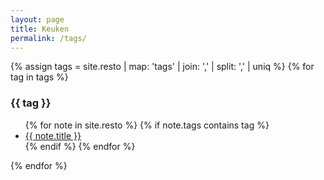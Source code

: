 ```yaml
---
layout: page
title: Keuken
permalink: /tags/
---
```

<div class="container">
  <div class="row">

{% assign tags =  site.resto | map: 'tags' | join: ','  | split: ',' | uniq %}
{% for tag in tags %}
<div class='col-md-4 col-xs-12'>
  <h3><a name="{{tag}}">{{ tag }}</a></h3>
  <ul>
  {% for note in site.resto %}
    {% if note.tags contains tag %}
    <li><a href="{{ site.baseurl }}{{ note.url }}">{{ note.title }}</a></li>
    {% endif %}
  {% endfor %}
  </ul>
</div>
{% endfor %}
</div>
</div>
